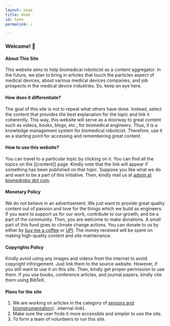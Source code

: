 ```yaml
---
layout: page
title: Home
id: home
permalink: /

---
```



### Welcome! 🌱

#### About This Site
This website aims to help biomedical roboticist as a content aggregator. In the future, we plan to bring in articles that touch the particles aspect of medical devices, about various medical devices companies, and job prospects in the medical device industries. So, keep an eye here.


#### How does it differentiate?
The goal of this site is not to repeat what others have done. Instead, select the content that provides the best explanation for the topic and link it coherently. This way, this website will serve as a doorway to great content such as videos, books, blogs, etc., for biomedical engineers. Thus, it is a knowledge management system for biomedical roboticist. Therefore, use it as a starting point for accessing and remembering great content.

#### How to use this website?
You can travel to a particular topic by clicking on it. You can find all the topics on the [[content]] page. Kindly note that the link will appear if something has been published on that topic. Suppose you like what we do and want to be a part of this initiative. Then, kindly mail us at [admin at biomedrobo dot com](mailto:admin%20at%20biomedrobo%20dot%20com). 

#### Monetary Policy
We do not believe in an advertisement. We just want to provide great quality content out of passion and love for the things which we build as engineers. If you want to support us for our work, contribute to our growth, and be a part of the community. Then, you are welcome to make donations. A small part of this fund goes to climate change actions. You can donate to us by either by [buy me a coffee](https://www.buymeacoffee.com//biomedRobo) or [UPI](/upi). The money received will be spent on making high-quality content and site maintenance.

#### Copyrights Policy
Kindly avoid using any images and videos from the internet to avoid copyright infringement. Just link them to the source website. However, if you still want to use it on this site. Then, kindly get proper permission to use them. If you use books, conference articles, and journal papers, kindly cite them using BibTeX.

#### Plans for the site
1. We are working on articles in the category of [sensors and bioinstrumentation](/content#sensors-and-bioinstrumentation){: .internal-link}.
2. Make sure the user finds it more accessible and simpler to use the site.
3. To form a team of volunteers to run this site. 



<style>
  .wrapper {
    max-width: 46em;
  }
</style>


